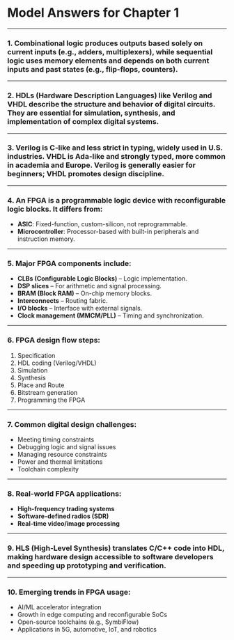 # Model Answers for Chapter 1
---

### 1. **Combinational logic** produces outputs based solely on current inputs (e.g., adders, multiplexers), while **sequential logic** uses memory elements and depends on both current inputs and past states (e.g., flip-flops, counters).
---
### 2. **HDLs (Hardware Description Languages)** like Verilog and VHDL describe the structure and behavior of digital circuits. They are essential for simulation, synthesis, and implementation of complex digital systems.
---
### 3. **Verilog** is C-like and less strict in typing, widely used in U.S. industries. **VHDL** is Ada-like and strongly typed, more common in academia and Europe. Verilog is generally easier for beginners; VHDL promotes design discipline.
---
### 4. An **FPGA** is a programmable logic device with reconfigurable logic blocks. It differs from:

   * **ASIC**: Fixed-function, custom-silicon, not reprogrammable.
   * **Microcontroller**: Processor-based with built-in peripherals and instruction memory.
---
### 5. Major FPGA components include:

   * **CLBs (Configurable Logic Blocks)** – Logic implementation.
   * **DSP slices** – For arithmetic and signal processing.
   * **BRAM (Block RAM)** – On-chip memory blocks.
   * **Interconnects** – Routing fabric.
   * **I/O blocks** – Interface with external signals.
   * **Clock management (MMCM/PLL)** – Timing and synchronization.
---
### 6. FPGA design flow steps:

   1. Specification
   2. HDL coding (Verilog/VHDL)
   3. Simulation
   4. Synthesis
   5. Place and Route
   6. Bitstream generation
   7. Programming the FPGA
---
### 7. Common digital design challenges:

   * Meeting timing constraints
   * Debugging logic and signal issues
   * Managing resource constraints
   * Power and thermal limitations
   * Toolchain complexity
---
### 8. Real-world FPGA applications:

   * **High-frequency trading systems**
   * **Software-defined radios (SDR)**
   * **Real-time video/image processing**
---
### 9. **HLS (High-Level Synthesis)** translates C/C++ code into HDL, making hardware design accessible to software developers and speeding up prototyping and verification.
---
### 10. Emerging trends in FPGA usage:

* AI/ML accelerator integration
* Growth in edge computing and reconfigurable SoCs
* Open-source toolchains (e.g., SymbiFlow)
* Applications in 5G, automotive, IoT, and robotics
